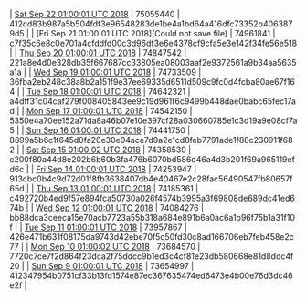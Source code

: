 | [Sat Sep 22 01:00:01 UTC 2018](https://transfer.sh/uxAFd/trcninja-dbdump-20180922010001.tar.bz2) | 75055440 | 412cd83b987a5b504fdf3e96548283de1be4a1bd64a416dfc73352b4063879d5 | 
| [Fri Sep 21 01:00:01 UTC 2018](Could not save file) | 74961841 | c7f35c6e8c0e701a4cfddfd00c3d96df3e6e4378cf9cfa5e3e142f34fe56e518 | 
| [Thu Sep 20 01:00:01 UTC 2018](https://transfer.sh/9NuKR/trcninja-dbdump-20180920010001.tar.bz2) | 74847542 | 221a8e4d0e328db35f667687cc33805ea08003aaf2e9372561a9b34aa5635a1a | 
| [Wed Sep 19 01:00:01 UTC 2018](https://transfer.sh/LfFRB/trcninja-dbdump-20180919010001.tar.bz2) | 74733509 | 36fba2eb248c38a8b2a151f9e37ee69335d6511d509c9fc0d4fcba80ae67f164 | 
| [Tue Sep 18 01:00:01 UTC 2018](https://transfer.sh/zKObA/trcninja-dbdump-20180918010001.tar.bz2) | 74642321 | a4dff31c04caf279f008405843ee9c19d961f6c9499b448dae0babc65fec17ad | 
| [Mon Sep 17 01:00:01 UTC 2018](https://transfer.sh/Ve2Df/trcninja-dbdump-20180917010001.tar.bz2) | 74542150 | 5350e4a70ee152a71da8a46b07e10e397cf28a030660785e1c3d19a9e08cf7a5 | 
| [Sun Sep 16 01:00:01 UTC 2018](https://transfer.sh/11144H/trcninja-dbdump-20180916010001.tar.bz2) | 74441750 | 8899a5b6c1f645d0fa20e30e04ace7d9a2e1cd8feb7791ade1f88c230911f682 | 
| [Sat Sep 15 01:00:02 UTC 2018](https://transfer.sh/REQra/trcninja-dbdump-20180915010002.tar.bz2) | 74358539 | c200f80a44d8e202b6b60b3fa476b6070bd586d46a4d3b201f69a965119efd6c | 
| [Fri Sep 14 01:00:01 UTC 2018](https://transfer.sh/K8eH1/trcninja-dbdump-20180914010001.tar.bz2) | 74253947 | 913cbc0b4c9d72d01f8fb3638407db4e40467e2c28fac56490547fb80657f65d | 
| [Thu Sep 13 01:00:01 UTC 2018](https://transfer.sh/118xLG/trcninja-dbdump-20180913010001.tar.bz2) | 74185361 | c492720b4ed9f57e894fca50730a026f4574b3995a3f69808de689dc41ed674b | 
| [Wed Sep 12 01:00:01 UTC 2018](https://transfer.sh/NFH4V/trcninja-dbdump-20180912010001.tar.bz2) | 74084276 | bb88dca3ceeca15e70acb7723a55b318a684e891b6a0ac6a1b96f75b1a31f10f | 
| [Tue Sep 11 01:00:01 UTC 2018](https://transfer.sh/NsugB/trcninja-dbdump-20180911010001.tar.bz2) | 73957867 | 426e471b631f08175da9743d42ebe70f5c50fd30c8ad166706eb7feb458e2c77 | 
| [Mon Sep 10 01:00:02 UTC 2018](https://transfer.sh/ypQ6D/trcninja-dbdump-20180910010002.tar.bz2) | 73684570 | 7720c7ce7f2d864f23dca2f75ddcc9b1ed3c4cf81e23db580668e81d8ddc4f20 | 
| [Sun Sep  9 01:00:01 UTC 2018](https://transfer.sh/D1LM3/trcninja-dbdump-20180909010001.tar.bz2) | 73654997 | 412347954b0751cf33b13fd1574e87ec367635474ed6473e4b00e76d3dc46e2f | 

